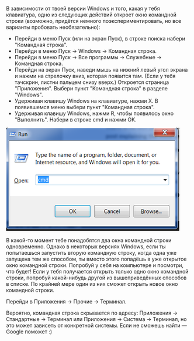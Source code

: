 <!--sec data-title="Windows" data-id="windows_prompt" data-collapse=true ces-->

В зависимости от твоей версии Windows и того, какая у тебя клавиатура, одно из следующих действий откроет окно командной строки (возможно, придётся немного поэкспериментировать, но все варианты пробовать необязательно):
- Перейди в меню Пуск (или на экран Пуск), в строке поиска набери "Командная строка".
- Перейди в меню Пуск → Windows → Командная строка.
- Перейди в меню Пуск → Все программы → Служебные → Командная строка.
- Перейди на экран Пуск, наведи мышь на нижний левый угол экрана и нажми на стрелочку вниз, которая появится там. (Если у тебя тачскрин, листни пальцем снизу вверх.) Откроется страница "Приложения". Выбери пункт "Командная строка" в разделе "Windows".
- Удерживая клавишу Windows на клавиатуре, нажми X. В появившемся меню выбери пункт "Командная строка".
- Удерживая клавишу Windows, нажми R, чтобы появилось окно "Выполнить". Набери в строке cmd и нажми OK.

![Type "cmd" in the "Run" window](../python_installation/images/windows-plus-r.png)

В какой-то момент тебе понадобятся два окна командной строки одновременно. Однако в некоторых версиях Windows, если ты попытаешься запустить вторую командную строку, когда одна уже запущена тем же способом, ты вместо этого попадёшь в уже открытое окно командной строки. Попробуй у себя на компьютере и посмотри, что будет! Если у тебя получается открыть только одно окно командной строки, попробуй какой-нибудь другой из вышеприведённых способов в списке. По крайней мере один из них сможет открыть новое окно командной строки.

<!--endsec-->

<!--sec data-title="OS X" data-id="OSX_prompt" data-collapse=true ces-->

Перейди в Приложения → Прочие → Терминал.

<!--endsec-->

<!--sec data-title="Linux" data-id="linux_prompt" data-collapse=true ces-->

Вероятно, командная строка скрывается по адресу: Приложения → Стандартные → Терминал или Приложения → Система → Терминал, но это может зависеть от конкретной системы. Если не сможешь найти — Google поможет :)

<!--endsec-->
